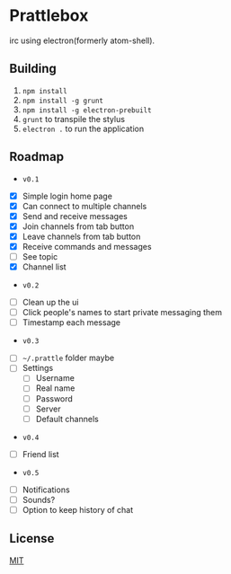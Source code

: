 # Prattlebox
irc using electron(formerly atom-shell).

## Building
1. `npm install`
2. `npm install -g grunt`
3. `npm install -g electron-prebuilt`
4. `grunt` to transpile the stylus
5.  `electron .` to run the application

## Roadmap
 * `v0.1`
  * [x] Simple login home page
  * [x] Can connect to multiple channels
  * [x] Send and receive messages
  * [x] Join channels from tab button
  * [x] Leave channels from tab button
  * [x] Receive commands and messages
  * [ ] See topic
  * [x] Channel list

 * `v0.2`
  * [ ] Clean up the ui
  * [ ] Click people's names to start private messaging them
  * [ ] Timestamp each message

 * `v0.3`
  * [ ] `~/.prattle` folder maybe
  * [ ] Settings
    * [ ] Username
    * [ ] Real name
    * [ ] Password
    * [ ] Server
    * [ ] Default channels

 * `v0.4`
  * [ ] Friend list

 * `v0.5`
  * [ ] Notifications
  * [ ] Sounds?
  * [ ] Option to keep history of chat

## License
[MIT](http://opensource.org/licenses/MIT)
